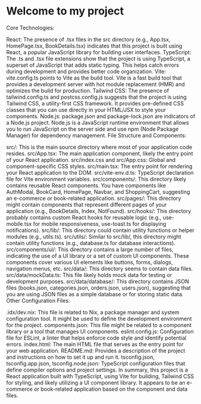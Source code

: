 # Welcome to my project

Core Technologies:

React: The presence of .tsx files in the src directory (e.g., App.tsx, HomePage.tsx, BookDetails.tsx) indicates that this project is built using React, a popular JavaScript library for building user interfaces.
TypeScript: The .ts and .tsx file extensions show that the project is using TypeScript, a superset of JavaScript that adds static typing. This helps catch errors during development and provides better code organization.
Vite: vite.config.ts points to Vite as the build tool. Vite is a fast build tool that provides a development server with hot module replacement (HMR) and optimizes the build for production.
Tailwind CSS: The presence of tailwind.config.ts and postcss.config.js suggests that the project is using Tailwind CSS, a utility-first CSS framework. It provides pre-defined CSS classes that you can use directly in your HTML/JSX to style your components.
Node.js: package.json and package-lock.json are indicators of a Node.js project. Node.js is a JavaScript runtime environment that allows you to run JavaScript on the server side and use npm (Node Package Manager) for dependency management.
File Structure and Components:

src/: This is the main source directory where most of your application code resides.
src/App.tsx: The main application component, likely the entry point of your React application.
src/index.css and src/App.css: Global and component-specific CSS styles.
src/main.tsx: The entry point for rendering your React application to the DOM.
src/vite-env.d.ts: TypeScript declaration file for Vite environment variables.
src/components/: This directory likely contains reusable React components. You have components like AuthModal, BookCard, HomePage, Navbar, and ShoppingCart, suggesting an e-commerce or book-related application.
src/pages/: This directory might contain components that represent different pages of your application (e.g., BookDetails, Index, NotFound).
src/hooks/: This directory probably contains custom React hooks for reusable logic (e.g., use-mobile.tsx for mobile responsiveness, use-toast.ts for displaying notifications).
src/lib/: This directory could contain utility functions or helper modules (e.g., utils.ts).
src/utils/: Similar to src/lib/, this directory might contain utility functions (e.g., database.ts for database interactions).
src/components/ui/: This directory contains a large number of files, indicating the use of a UI library or a set of custom UI components. These components cover various UI elements like buttons, forms, dialogs, navigation menus, etc.
src/data/: This directory seems to contain data files.
src/data/mockData.ts: This file likely holds mock data for testing or development purposes.
src/data/database/: This directory contains JSON files (books.json, categories.json, orders.json, users.json), suggesting that you are using JSON files as a simple database or for storing static data.
Other Configuration Files:

.idx/dev.nix: This file is related to Nix, a package manager and system configuration tool. It might be used to define the development environment for the project.
components.json: This file might be related to a component library or a tool that manages UI components.
eslint.config.js: Configuration file for ESLint, a linter that helps enforce code style and identify potential errors.
index.html: The main HTML file that serves as the entry point for your web application.
README.md: Provides a description of the project and instructions on how to set it up and run it.
tsconfig.json, tsconfig.app.json, tsconfig.node.json: TypeScript configuration files that define compiler options and project settings.
In summary, this project is a React application built with TypeScript, using Vite for building, Tailwind CSS for styling, and likely utilizing a UI component library. It appears to be an e-commerce or book-related application based on the component and data files.


